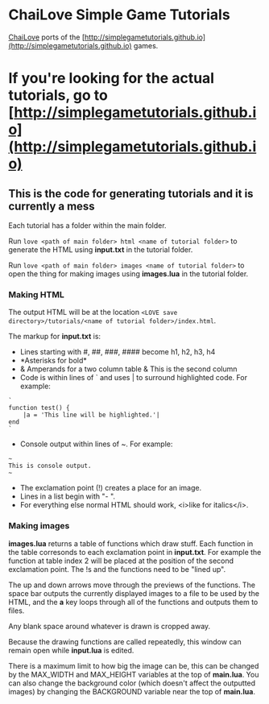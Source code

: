 # ChaiLove Simple Game Tutorials

[ChaiLove](https://github.com/libretro/libretro-chailove) ports of the [http://simplegametutorials.github.io](http://simplegametutorials.github.io) games.

# If you're looking for the actual tutorials, go to [http://simplegametutorials.github.io](http://simplegametutorials.github.io)

## This is the code for generating tutorials and it is currently a mess

Each tutorial has a folder within the main folder.

Run `love <path of main folder> html <name of tutorial folder>` to generate the HTML using **input.txt** in the tutorial folder.

Run `love <path of main folder> images <name of tutorial folder>` to open the thing for making images using **images.lua** in the tutorial folder.

### Making HTML

The output HTML will be at the location `<LOVE save directory>/tutorials/<name of tutorial folder>/index.html`.

The markup for **input.txt** is:

* Lines starting with #, ##, ###, #### become h1, h2, h3, h4
* \*Asterisks for bold\*
* & Amperands for a two column table & This is the second column
* Code is within lines of \` and uses | to surround highlighted code. For example:
```
`
function test() {
    |a = 'This line will be highlighted.'|
end
`
```
* Console output within lines of ~. For example:
```
~
This is console output.
~
```
* The exclamation point (!) creates a place for an image.
* Lines in a list begin with "- ".
* For everything else normal HTML should work, \<i\>like for italics\</i\>.

### Making images

**images.lua** returns a table of functions which draw stuff. Each function in the table corresonds to each exclamation point in **input.txt**. For example the function at table index 2 will be placed at the position of the second exclamation point. The !s and the functions need to be "lined up".

The up and down arrows move through the previews of the functions. The space bar outputs the currently displayed images to a file to be used by the HTML, and the **a** key loops through all of the functions and outputs them to files.

Any blank space around whatever is drawn is cropped away.

Because the drawing functions are called repeatedly, this window can remain open while **input.lua** is edited.

There is a maximum limit to how big the image can be, this can be changed by the MAX_WIDTH and MAX_HEIGHT variables at the top of **main.lua**. You can also change the background color (which doesn't affect the outputted images) by changing the BACKGROUND variable near the top of **main.lua**.
